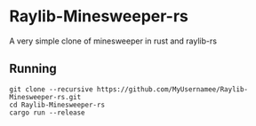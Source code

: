 # Raylib-Minesweeper-rs

A very simple clone of minesweeper in rust and raylib-rs

## Running 

```
git clone --recursive https://github.com/MyUsernamee/Raylib-Minesweeper-rs.git
cd Raylib-Minesweeper-rs
cargo run --release
```
